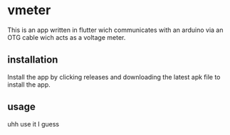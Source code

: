 # vmeter
This is an app written in flutter wich communicates with an arduino via an OTG cable wich acts as a voltage meter.
## installation
Install the app by clicking releases and downloading the latest apk file to install the app.
## usage
uhh use it I guess
